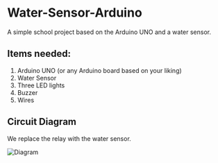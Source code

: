# Water-Sensor-Arduino
A simple school project based on the Arduino UNO and a water sensor.

## Items needed:
1. Arduino UNO (or any Arduino board based on your liking)
2. Water Sensor
3. Three LED lights
4. Buzzer
5. Wires

## Circuit Diagram
We replace the relay with the water sensor.

![Diagram](https://github.com/clarsbyte/Water-Sensor-Arduino/assets/92129914/4d97e95c-1b7d-433c-afac-16a2fc048d94)
